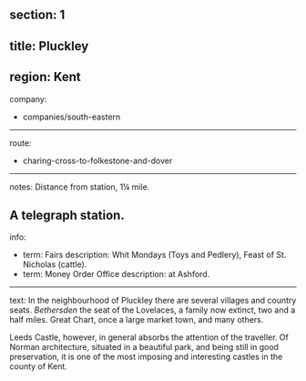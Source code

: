 section: 1
----
title: Pluckley
----
region: Kent
----
company:
- companies/south-eastern
----
route:
- charing-cross-to-folkestone-and-dover
----
notes: Distance from station, 1¼ mile.

A telegraph station.
----
info:
- term: Fairs
  description: Whit Mondays (Toys and Pedlery), Feast of St. Nicholas (cattle).
- term: Money Order Office
  description: at Ashford.
----
text: In the neighbourhood of Pluckley there are several villages and country seats. *Bethersden* the seat of the Lovelaces, a family now extinct, two and a half miles. Great Chart, once a large market town, and many others.

Leeds Castle, however, in general absorbs the attention of the traveller. Of Norman architecture, situated in a beautiful park, and being still in good preservation, it is one of the most imposing and interesting castles in the county of Kent.
